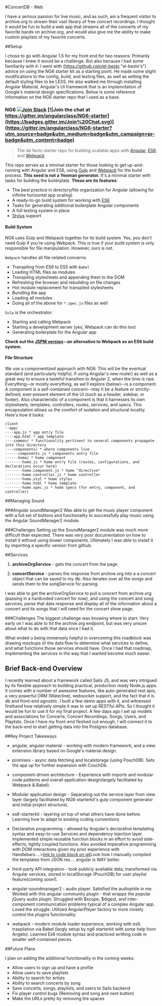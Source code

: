 #ConcertDB - Web

I have a serious passion for live music, and as such, am a frequent visitor to archive.org to stream their vast library of free concert recordings. I thought it would be fun to build a web app that streams all of the concerts of my favorite bands on archive.org, and would also give me the ability to make custom playlists of my favorite concerts. 



##Setup

I chose to go with Angular 1.5 for my front end for two reasons: Primarily because I knew it would be a challenge. But also because I had some familiarity with it. I went with (https://github.com/el-besto "el-besto's") advice on using the NG6 starter kit as a starting point. He made some slight modifications to the config, build, and testing files, as well as setting the default styling files to be LESS. He also walked me through installing Angular Material, Angular's UI framework that is an implemntation of Google's material design specifications. Below is some reference information on the NG6 starter repo that I used as a base.


### NG6 [![Join Slack](https://img.shields.io/badge/slack-join-brightgreen.svg)](https://angularclass.com/slack-join) [![Join the chat at https://gitter.im/angularclass/NG6-starter](https://badges.gitter.im/Join%20Chat.svg)](https://gitter.im/angularclass/NG6-starter?utm_source=badge&utm_medium=badge&utm_campaign=pr-badge&utm_content=badge)

> The de facto starter repo for building scalable apps with [Angular](https://angularjs.org), [ES6](https://git.io/es6features), and [Webpack](http://webpack.github.io/)

This repo serves as a minimal starter for those looking to get up-and-running with Angular and ES6, using [Gulp](http://gulpjs.com/) and [Webpack](http://webpack.github.io/) for the build process.
**This seed is not a Yeoman generator.** It's a minimal starter with tasks for building the boilerplate. **These are its features**:
* The best practice in directory/file organization for Angular (allowing for infinite horizontal app scaling)
* A ready-to-go build system for working with [ES6](https://git.io/es6features)
* Tasks for generating additional boilerplate Angular components
* A full testing system in place
* [Stylus](https://learnboost.github.io/stylus/) support


#### Build System
NG6 uses Gulp and Webpack together for its build system. Yes, you don't need Gulp if you're using Webpack. This is true if your build system is only responsible for file manipulation. However, ours is not.

`Webpack` handles all file-related concerns:
* Transpiling from ES6 to ES5 with `Babel`
* Loading HTML files as modules
* Transpiling stylesheets and appending them to the DOM
* Refreshing the browser and rebuilding on file changes
* Hot module replacement for transpiled stylesheets
* Bundling the app
* Loading all modules
* Doing all of the above for `*.spec.js` files as well

`Gulp` is the orchestrator:
* Starting and calling Webpack
* Starting a development server (yes, Webpack can do this too)
* Generating boilerplate for the Angular app

**Check out the [JSPM version](https://github.com/angularclass/NG6-starter/tree/jspm)--an alternative to Webpack as an ES6 build system.**

#### File Structure
We use a componentized approach with NG6. This will be the eventual standard (and particularly helpful, if using Angular's new router) as well as a great way to ensure a tasteful transition to Angular 2, when the time is ripe. Everything--or mostly everything, as we'll explore (below)--is a component. A component is a self-contained concern--may it be a feature or strictly-defined, ever-present element of the UI (such as a header, sidebar, or footer). Also characteristic of a component is that it harnesses its own stylesheets, templates, controllers, routes, services, and specs. This encapsulation allows us the comfort of isolation and structural locality. Here's how it looks:
```
client
⋅⋅app/
⋅⋅⋅⋅app.js * app entry file
⋅⋅⋅⋅app.html * app template
⋅⋅⋅⋅common/ * functionality pertinent to several components propagate into this directory
⋅⋅⋅⋅components/ * where components live
⋅⋅⋅⋅⋅⋅components.js * components entry file
⋅⋅⋅⋅⋅⋅home/ * home component
⋅⋅⋅⋅⋅⋅⋅⋅home.js * home entry file (routes, configurations, and declarations occur here)
⋅⋅⋅⋅⋅⋅⋅⋅home.component.js * home "directive"
⋅⋅⋅⋅⋅⋅⋅⋅home.controller.js * home controller
⋅⋅⋅⋅⋅⋅⋅⋅home.styl * home styles
⋅⋅⋅⋅⋅⋅⋅⋅home.html * home template
⋅⋅⋅⋅⋅⋅⋅⋅home.spec.js * home specs (for entry, component, and controller)
```


##Managing Sound

###Angular soundManager2
Was able to get the music player component with a full set of buttons and functionality to successfully play music using the Angular SoundManager2 module. 

###Challenges
Setting up the SoundManager2 module was much more difficult than expected. There was very poor documentation on how to install it without using bower components. Ultimately I was able to install it by importing a specific version from github.



##Services

1. __archiveOrgService__ - gets the concert from the page

2. __concertService__ - parses the response from archive.org into a a concert object that can be saved to my db. Also iterates over all the songs and sends them to the songService for parsing.

I was able to get the archiveOrgService to pull a concert from archive.org (passing in a hardcoded concert for now), and using the concert and song services, parse that data response and display all of the information about a concert and its songs that I will need for the concert show page.

###Challenges
The biggest challenge was knowing where to start. Very early on I was able to hit the archive.org endpoint, but was very unsure about what to do with that data once I had it. 

What ended u being immensely helpful in overcoming this roadblock was drawing mockups of the data flow to determine what services to define, and what functions those services should have. Once I had that roadmap, implementing the services in the way that I wanted become much easier.



## Brief Back-end Overview

I recently learned about a framework called Sails JS, and was very intrigued by its flexible approach to building practical, production ready Node.js apps. It comes with a number of awesome features, like auto-generated rest apis, a very powerful ORM (Waterline), websocket support, and the fact that it is db and front-end agnostic. I built a few demo apps with it, and witnessed firsthand how relatively simple it was to set up RESTful APIs. So I thought it would be fun to use it for my final project. A few days ago I set up models and associations for Concerts, Concert Recordings, Songs, Users, and Playlists. Once I have my front-end fleshed out enough, I will connect it to the back-end to start getting data into the Postgres database.



##Key Project Takeaways

* angular, angular-material - working with modern framework, and a view extension library based on Google's material design.

* promises - async data fetching and localstorage (using PouchDB). Sets the app up for further expansion with CouchDb.

* component-driven architecture - Experience with imports and modular code patterns and overall application design(largely facilitated by Webpack & Babel).

* Modular application design - Separating out the service layer from view layer (largely facilitated by NG6-starterkit's gulp component generator and initial project structure).

* es6-starterkit - layering on top of what others have done before. Learning how to adapt to existing coding conventions

* Declarative programming - allowed by Angular's declarative templating syntax and easy-to-use Services and dependency injection layer. Implemented simple reusable function blocks in an effort to avoid side-effects, tightly coupled functions. Also avoided imperative programming with DOM interactions given my prior experience with Handlebars....>[link to code block on git](websidte.com)Look how I manually compiled the templates from JSON res.... angular is WAY better.


* third-party API integration - took publicly available data, transformed via Angular services, stored in localStorage (PouchDB) for user playlist feature(coming soon!).

* angular-soundmanager2 - audio player. Satisfied the audiophile in me. Worked with this angular community plugin - that wrapps the popular jQuery audio plugin. Struggled with $scope, $digest, and inter-component communication problems typical of a complex Angular app. Loved the struggle. Utilized AngularPlayer factory to more closely control the plugins functionality.

* webpack - modern module loader experience, working with es6, traspilation via Babel (largly setup by ng6 starterkit with some help from Angelo). Learned Es6 module syntax and practiced writting code in smaller self-contained pieces.


##Future Plans

I plan on adding the additional functionality in the coming weeks:
* Allow users to sign up and have a profile
* Allow users to save playlists
* Ability to search for artists
* Ability to search concerts by song
* Save concerts, songs, playlists, and users to Sails backend
* Fix player control bugs (Removing and song and next button)
* Make the URLs pretty by removing the spaces
